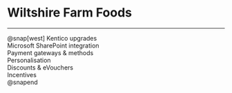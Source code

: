 # Wiltshire Farm Foods

---
@snap[west]
Kentico upgrades<br>
Microsoft SharePoint integration<br>
Payment gateways & methods<br>
Personalisation<br>
Discounts & eVouchers<br>
Incentives<br>
@snapend